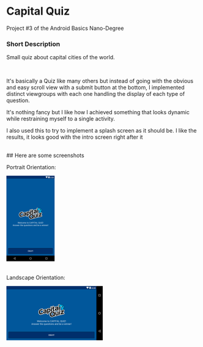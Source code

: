 # Capital Quiz
<p>Project #3 of the Android Basics Nano-Degree</p>

### Short Description
<p>Small quiz about capital cities of the world.</p>
<br>
<p>It's basically a Quiz like many others but instead of going with the obvious and easy scroll view with a submit button at the bottom, I implemented distinct viewgroups with each one handling the display of each type of question.</p>
<p>It's nothing fancy but I like how I achieved something that looks dynamic while restraining myself to a single activity.</p>
<p>I also used this to try to implement a splash screen as it should be. I like the results, it looks good with the intro screen right after it</p>
<br>
## Here are some screenshots
<br>
<p>Portrait Orientation:</p>
<img src="https://github.com/DFRodri/ProjectThree/blob/master/screenshots/portrait.png" height="25%" width="25%">
<br>
<br>
<p>Landscape Orientation:</p>
<img src="https://github.com/DFRodri/ProjectThree/blob/master/screenshots/landscape.png" width="50%" height="50%">

